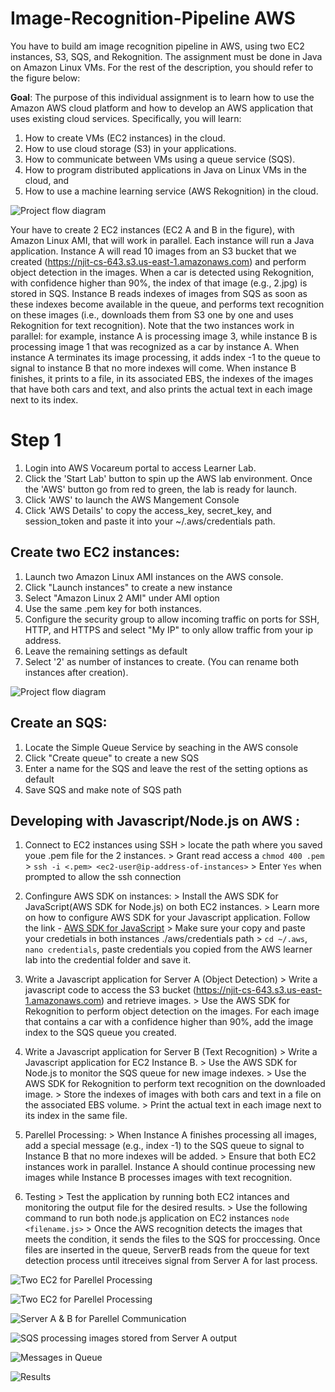 # Image-Recognition-Pipeline AWS

You have to build am image recognition pipeline in AWS, using two EC2 instances, S3, SQS, and Rekognition. The assignment must be done in Java on Amazon Linux VMs. For the rest of the description, you should refer to the figure below:

**Goal**: The purpose of this individual assignment is to learn how to use the Amazon AWS cloud platform and how to develop an AWS application that uses existing cloud services. Specifically, you will learn:
1. How to create VMs (EC2 instances) in the cloud.
2. How to use cloud storage (S3) in your applications.
3. How to communicate between VMs using a queue service (SQS).
4. How to program distributed applications in Java on Linux VMs in the cloud, and
5. How to use a machine learning service (AWS Rekognition) in the cloud.

![Project flow diagram](https://njit-bucket-image.s3.amazonaws.com/Screenshot+2023-10-29+at+7.26.35%E2%80%AFPM.png)

Your have to create 2 EC2 instances (EC2 A and B in the figure), with Amazon Linux AMI, that will work in parallel. Each instance will run a Java application. Instance A will read 10 images from an S3 bucket that we created (https://njit-cs-643.s3.us-east-1.amazonaws.com) and perform object detection in the images. When a car is detected using Rekognition, with confidence higher than 90%, the index of that image (e.g., 2.jpg) is stored in SQS. Instance B reads indexes of images from SQS as soon as these indexes become available in the queue, and performs text recognition on these images (i.e., downloads them from S3 one by one and uses Rekognition for text recognition). Note that the two instances work in parallel: for example, instance A is processing image 3, while instance B is processing image 1 that was recognized as a car by instance A. When instance A terminates its image processing, it adds index -1 to the queue to signal to instance B that no more indexes will come. When instance B finishes, it prints to a file, in its associated EBS, the indexes of the images that have both cars and text, and also prints the actual text in each image next to its index.


# Step 1

1. Login into AWS Vocareum portal to access Learner Lab. 
2. Click the 'Start Lab' button to spin up the AWS lab environment. Once the 'AWS' button go from red to green, the lab is ready for launch. 
3. Click 'AWS' to launch the AWS Mangement Console
4. Click 'AWS Details' to copy the access_key, secret_key, and session_token and paste it into your ~/.aws/credentials path. 

## Create two EC2 instances: 

1. Launch two Amazon Linux AMI instances on the AWS console.
2. Click "Launch instances" to create a new instance
3. Select "Amazon Linux 2 AMI" under AMI option
4. Use the same .pem key for both instances.
5. Configure the security group to allow incoming traffic on ports for SSH, HTTP, and HTTPS and select "My IP" to only allow traffic from your ip address. 
6. Leave the remaining settings as default
7. Select '2' as number of instances to create. (You can rename both instances after creation).

![Project flow diagram](https://njit-bucket-image.s3.us-east-1.amazonaws.com/Screenshot%202023-10-29%20at%208.24.45%E2%80%AFPM.png?response-content-disposition=inline&X-Amz-Security-Token=IQoJb3JpZ2luX2VjEKD%2F%2F%2F%2F%2F%2F%2F%2F%2F%2FwEaCXVzLWVhc3QtMSJIMEYCIQDVILWPw5aXTbZHE726Av5nmOuuNp6UqFDRTj%2FAr4yibwIhAIRtyArbL6nsjgQXHGr2BjK5JYB9z9hJ%2BPOLoySEmJYaKogDCMn%2F%2F%2F%2F%2F%2F%2F%2F%2F%2FwEQABoMMjMwNzYzMDcwNjE3IgxFuGQIPM%2B4l1C3kT0q3AKA0g9%2BPatrwFOfAbByFyegffpbeQxE7J%2B6GQRpB69qWKFfIBcFA0OVu9T3w3ZRlaCRebtXCT82BcQCf4UrGZ04ejogSZdG9MJNZry5jb01Z7qNXU8i7gNbSKbnwnVpUcwV1MHKfPE6BEv21IjBXdqNorQf6vlPGD%2Fd8i7HJGSnjstPHIg1R%2Bf3esdIWGCDLlJx5R8I%2BzrSjLATLKioilgEVyODs6aFq%2BW3fTZv40UfvJ635Ixonq5COI6thEtWeCLi6CUeRlGPMLXRdTNNmbs2%2FpSV3q5WaIVG1nmLN8shH2J7Q%2FhWdu%2Bb97%2FF3izlpUvmxRszV2oO5hmfvZBTjNHObRKIB59Z17RaLhlSjfoito0G68aO%2FfM30oaR06KfPfqF4dDobQ7wZ%2B%2FUTKmxovv63I%2BLfCPdYkDkD1P%2FVHQ7AKj7SNWjq3HzJ9W6tVyR4%2BLOISjlmNdvO%2FiLunMwmfP6qQY6sgILe5qIKFQf3lAeQLAmGm%2BTzuGpUhrQutS1Pn7CnmR0AOmj%2B13RxuBl1YQdHouVz54uyOFc6ziJGC1Dx2qXrsoOia4%2FKyPi4J4chMW5vXAVD%2BkgtdIiE05KHUnAqiEER069OOlYYlwhSTl54YaeeO5%2FqPVgGmNWX3Ktg48xC7uOH6SEu%2Fl46iN7nqYPpCVrIzd9xGP3uB3HB82S27btfYzE6m67M1iu6ffZtSTv6rU8jfHfsrsDhCbwBM5e4%2Fn9yyfrXIQsEgM1URvaRZtprXX1zXcO0uzkXw%2BAIUZI7wl4Nmc0ICtWYCq4hOXTEqDmwgEER%2BZ7jS6xKwHEDybYRCKU%2FTtDP6X7a7r6HUnxH%2FUxvNI9%2FcXjxsyEowQ8szcUqUZMNPp22epRT7A05huHqMppzAk%3D&X-Amz-Algorithm=AWS4-HMAC-SHA256&X-Amz-Date=20231030T002740Z&X-Amz-SignedHeaders=host&X-Amz-Expires=300&X-Amz-Credential=ASIATLOUNASMQ2INHC6Y%2F20231030%2Fus-east-1%2Fs3%2Faws4_request&X-Amz-Signature=59db7a3560ee77bd203776696549e91ae9c0d35f14ebff59cb454f0cd38869b8)

## Create an SQS: 

1. Locate the Simple Queue Service by seaching in the AWS console
2. Click "Create queue" to create a new SQS
3. Enter a name for the SQS and leave the rest of the setting options as default
4. Save SQS and make note of SQS path


## Developing with Javascript/Node.js on AWS :

1. Connect to EC2 instances using SSH 
    	> locate the path where you saved youe .pem file for the 2 instances. 
        >  Grant read access a  `chmod 400 .pem` 
        >  `ssh -i <.pem> <ec2-user@ip-address-of-instances>` 
        >  Enter `Yes` when prompted to allow the ssh connection

2. Confingure AWS SDK on instances: 
        > Install the AWS SDK for JavaScript(AWS SDK for Node.js) on both EC2 instances.
        > Learn more on how to configure AWS SDK for your Javascript application. Follow the link - [AWS SDK for JavaScript](https://aws.amazon.com/sdk-for-javascript/ )
        > Make sure your copy and paste your credetials in both instances ./aws/credentials path
        > `cd ~/.aws`, `nano credentials`, paste credentials you copied from the AWS learner lab into the credential folder and save it.

3. Write a Javascript application for Server A (Object Detection)
        > Write a javascript code to access the S3 bucket (https://njit-cs-643.s3.us-east-1.amazonaws.com) and retrieve images.
        > Use the AWS SDK for Rekognition to perform object detection on the images. For each image that contains a car with a confidence higher than 90%, add the image index to the SQS queue you created.

4. Write a Javascript application for Server B (Text Recognition)
        > Write a Javascript application for EC2 Instance B.
        > Use the AWS SDK for Node.js to monitor the SQS queue for new image indexes.
        > Use the AWS SDK for Rekognition to perform text recognition on the downloaded image.
        > Store the indexes of images with both cars and text in a file on the associated EBS volume.
        > Print the actual text in each image next to its index in the same file.

5. Parellel Processing: 
        > When Instance A finishes processing all images, add a special message (e.g., index -1) to the SQS queue to signal to Instance B that no more indexes will be added.
        > Ensure that both EC2 instances work in parallel. Instance A should continue processing new images while Instance B processes images with text recognition.

6. Testing 
        > Test the application by running both EC2 intances and monitoring the output file for the desired results. 
        > Use the following command to run both node.js application on EC2 instances `node <filename.js>`
        > Once the AWS recognition detects the images that meets the condition, it sends the files to the SQS for proccessing. Once files are inserted in the queue, ServerB reads from the queue for text detection process until itreceives signal from Server A for last process. 
        
 ![Two EC2 for Parellel Processing](https://njit-bucket-image.s3.us-east-1.amazonaws.com/Screenshot%202023-10-29%20at%208.52.17%E2%80%AFPM.png?response-content-disposition=inline&X-Amz-Security-Token=IQoJb3JpZ2luX2VjEKD%2F%2F%2F%2F%2F%2F%2F%2F%2F%2FwEaCXVzLWVhc3QtMSJIMEYCIQDVILWPw5aXTbZHE726Av5nmOuuNp6UqFDRTj%2FAr4yibwIhAIRtyArbL6nsjgQXHGr2BjK5JYB9z9hJ%2BPOLoySEmJYaKogDCMn%2F%2F%2F%2F%2F%2F%2F%2F%2F%2FwEQABoMMjMwNzYzMDcwNjE3IgxFuGQIPM%2B4l1C3kT0q3AKA0g9%2BPatrwFOfAbByFyegffpbeQxE7J%2B6GQRpB69qWKFfIBcFA0OVu9T3w3ZRlaCRebtXCT82BcQCf4UrGZ04ejogSZdG9MJNZry5jb01Z7qNXU8i7gNbSKbnwnVpUcwV1MHKfPE6BEv21IjBXdqNorQf6vlPGD%2Fd8i7HJGSnjstPHIg1R%2Bf3esdIWGCDLlJx5R8I%2BzrSjLATLKioilgEVyODs6aFq%2BW3fTZv40UfvJ635Ixonq5COI6thEtWeCLi6CUeRlGPMLXRdTNNmbs2%2FpSV3q5WaIVG1nmLN8shH2J7Q%2FhWdu%2Bb97%2FF3izlpUvmxRszV2oO5hmfvZBTjNHObRKIB59Z17RaLhlSjfoito0G68aO%2FfM30oaR06KfPfqF4dDobQ7wZ%2B%2FUTKmxovv63I%2BLfCPdYkDkD1P%2FVHQ7AKj7SNWjq3HzJ9W6tVyR4%2BLOISjlmNdvO%2FiLunMwmfP6qQY6sgILe5qIKFQf3lAeQLAmGm%2BTzuGpUhrQutS1Pn7CnmR0AOmj%2B13RxuBl1YQdHouVz54uyOFc6ziJGC1Dx2qXrsoOia4%2FKyPi4J4chMW5vXAVD%2BkgtdIiE05KHUnAqiEER069OOlYYlwhSTl54YaeeO5%2FqPVgGmNWX3Ktg48xC7uOH6SEu%2Fl46iN7nqYPpCVrIzd9xGP3uB3HB82S27btfYzE6m67M1iu6ffZtSTv6rU8jfHfsrsDhCbwBM5e4%2Fn9yyfrXIQsEgM1URvaRZtprXX1zXcO0uzkXw%2BAIUZI7wl4Nmc0ICtWYCq4hOXTEqDmwgEER%2BZ7jS6xKwHEDybYRCKU%2FTtDP6X7a7r6HUnxH%2FUxvNI9%2FcXjxsyEowQ8szcUqUZMNPp22epRT7A05huHqMppzAk%3D&X-Amz-Algorithm=AWS4-HMAC-SHA256&X-Amz-Date=20231030T012327Z&X-Amz-SignedHeaders=host&X-Amz-Expires=300&X-Amz-Credential=ASIATLOUNASMQ2INHC6Y%2F20231030%2Fus-east-1%2Fs3%2Faws4_request&X-Amz-Signature=8182da03d5ae15641a1e4daafbc6b8a8a7040693a2350070dfdd261c38155947)

![Two EC2 for Parellel Processing](https://njit-bucket-image.s3.us-east-1.amazonaws.com/Screenshot%202023-10-29%20at%209.10.30%E2%80%AFPM.png?response-content-disposition=inline&X-Amz-Security-Token=IQoJb3JpZ2luX2VjEKD%2F%2F%2F%2F%2F%2F%2F%2F%2F%2FwEaCXVzLWVhc3QtMSJIMEYCIQDVILWPw5aXTbZHE726Av5nmOuuNp6UqFDRTj%2FAr4yibwIhAIRtyArbL6nsjgQXHGr2BjK5JYB9z9hJ%2BPOLoySEmJYaKogDCMn%2F%2F%2F%2F%2F%2F%2F%2F%2F%2FwEQABoMMjMwNzYzMDcwNjE3IgxFuGQIPM%2B4l1C3kT0q3AKA0g9%2BPatrwFOfAbByFyegffpbeQxE7J%2B6GQRpB69qWKFfIBcFA0OVu9T3w3ZRlaCRebtXCT82BcQCf4UrGZ04ejogSZdG9MJNZry5jb01Z7qNXU8i7gNbSKbnwnVpUcwV1MHKfPE6BEv21IjBXdqNorQf6vlPGD%2Fd8i7HJGSnjstPHIg1R%2Bf3esdIWGCDLlJx5R8I%2BzrSjLATLKioilgEVyODs6aFq%2BW3fTZv40UfvJ635Ixonq5COI6thEtWeCLi6CUeRlGPMLXRdTNNmbs2%2FpSV3q5WaIVG1nmLN8shH2J7Q%2FhWdu%2Bb97%2FF3izlpUvmxRszV2oO5hmfvZBTjNHObRKIB59Z17RaLhlSjfoito0G68aO%2FfM30oaR06KfPfqF4dDobQ7wZ%2B%2FUTKmxovv63I%2BLfCPdYkDkD1P%2FVHQ7AKj7SNWjq3HzJ9W6tVyR4%2BLOISjlmNdvO%2FiLunMwmfP6qQY6sgILe5qIKFQf3lAeQLAmGm%2BTzuGpUhrQutS1Pn7CnmR0AOmj%2B13RxuBl1YQdHouVz54uyOFc6ziJGC1Dx2qXrsoOia4%2FKyPi4J4chMW5vXAVD%2BkgtdIiE05KHUnAqiEER069OOlYYlwhSTl54YaeeO5%2FqPVgGmNWX3Ktg48xC7uOH6SEu%2Fl46iN7nqYPpCVrIzd9xGP3uB3HB82S27btfYzE6m67M1iu6ffZtSTv6rU8jfHfsrsDhCbwBM5e4%2Fn9yyfrXIQsEgM1URvaRZtprXX1zXcO0uzkXw%2BAIUZI7wl4Nmc0ICtWYCq4hOXTEqDmwgEER%2BZ7jS6xKwHEDybYRCKU%2FTtDP6X7a7r6HUnxH%2FUxvNI9%2FcXjxsyEowQ8szcUqUZMNPp22epRT7A05huHqMppzAk%3D&X-Amz-Algorithm=AWS4-HMAC-SHA256&X-Amz-Date=20231030T012647Z&X-Amz-SignedHeaders=host&X-Amz-Expires=300&X-Amz-Credential=ASIATLOUNASMQ2INHC6Y%2F20231030%2Fus-east-1%2Fs3%2Faws4_request&X-Amz-Signature=1571172f16c197ff56faec02c52c275dbc7f7212b4ccf03e027e62b1bcf5bc32)

![Server A & B for Parellel Communication](https://njit-bucket-image.s3.amazonaws.com/Screenshot+2023-10-29+at+8.52.17%E2%80%AFPM.png)


 ![SQS processing images stored from Server A output](https://njit-bucket-image.s3.amazonaws.com/Screenshot+2023-10-29+at+9.10.30%E2%80%AFPM.png)
 
 ![Messages in Queue](https://njit-bucket-image.s3.amazonaws.com/Screenshot+2023-10-29+at+9.21.15%E2%80%AFPM.png)
        
 ![Results](https://njit-bucket-image.s3.amazonaws.com/Screenshot+2023-10-29+at+9.30.11%E2%80%AFPM.png)
        




        


        



        


